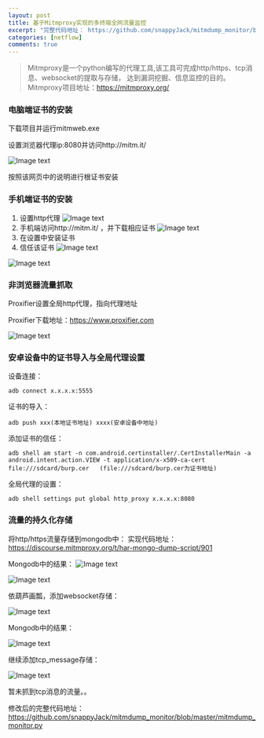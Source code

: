 ```yaml
---
layout: post
title: 基于Mitmproxy实现的多终端全网流量监控 
excerpt: "完整代码地址： https://github.com/snappyJack/mitmdump_monitor/blob/master/mitmdump_monitor.py"
categories: [netflow]
comments: true
---
```

> Mitmproxy是一个python编写的代理工具,该工具可完成http/https、tcp消息、websocket的提取与存储， 达到漏洞挖掘、信息监控的目的。Mitmproxy项目地址：https://mitmproxy.org/

### 电脑端证书的安装

下载项目并运行mitmweb.exe

设置浏览器代理ip:8080并访问http://mitm.it/

![Image text](https://raw.githubusercontent.com/snappyJack/snappyjack.github.io/master/img/mitmproxy(1).png)

按照该网页中的说明进行根证书安装

### 手机端证书的安装
1. 设置http代理
![Image text](https://raw.githubusercontent.com/snappyJack/snappyjack.github.io/master/img/mitmproxy(2).png)
2. 手机端访问http://mitm.it/ ，并下载相应证书
![Image text](https://raw.githubusercontent.com/snappyJack/snappyjack.github.io/master/img/mitmproxy(3).jpg)
3.	在设置中安装证书
4.	信任该证书
![Image text](https://raw.githubusercontent.com/snappyJack/snappyjack.github.io/master/img/mitmproxy(4).png)

![Image text](https://raw.githubusercontent.com/snappyJack/snappyjack.github.io/master/img/mitmproxy(5).png)

### 非浏览器流量抓取
Proxifier设置全局http代理，指向代理地址

Proxifier下载地址：https://www.proxifier.com

![Image text](https://raw.githubusercontent.com/snappyJack/snappyjack.github.io/master/img/mitmproxy(6).png)

### 安卓设备中的证书导入与全局代理设置
设备连接：
```
adb connect x.x.x.x:5555
```
证书的导入：
```
adb push xxx(本地证书地址) xxxx(安卓设备中地址)
```
添加证书的信任：
```
adb shell am start -n com.android.certinstaller/.CertInstallerMain -a android.intent.action.VIEW -t application/x-x509-ca-cert file:///sdcard/burp.cer   (file:///sdcard/burp.cer为证书地址)
```
全局代理的设置：
```
adb shell settings put global http_proxy x.x.x.x:8080
```
### 流量的持久化存储
将http/https流量存储到mongodb中：
实现代码地址：https://discourse.mitmproxy.org/t/har-mongo-dump-script/901

Mongodb中的结果：
![Image text](https://raw.githubusercontent.com/snappyJack/snappyjack.github.io/master/img/mitmproxy(7).png)

![Image text](https://raw.githubusercontent.com/snappyJack/snappyjack.github.io/master/img/mitmproxy(8).png)

依葫芦画瓢，添加websocket存储：

![Image text](https://raw.githubusercontent.com/snappyJack/snappyjack.github.io/master/img/mitmproxy(9).png)

Mongodb中的结果：

![Image text](https://raw.githubusercontent.com/snappyJack/snappyjack.github.io/master/img/mitmproxy(10).png)

继续添加tcp_message存储：

![Image text](https://raw.githubusercontent.com/snappyJack/snappyjack.github.io/master/img/mitmproxy(11).png)

暂未抓到tcp消息的流量。。


修改后的完整代码地址：
https://github.com/snappyJack/mitmdump_monitor/blob/master/mitmdump_monitor.py
